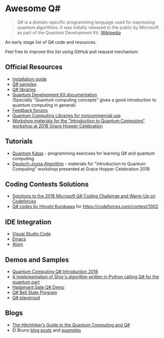 # Awesome Q#

> Q# is a domain-specific programming language used for expressing quantum algorithms. It was initially released to the public by Microsoft as part of the Quantum Development Kit. [Wikipedia](https://en.wikipedia.org/wiki/Q_Sharp)

An early stage list of Q# code and resources.

Feel free to improve this list using GitHub pull request mechanism.

<!--
[![Awesome](https://cdn.rawgit.com/sindresorhus/awesome/d7305f38d29fed78fa85652e3a63e154dd8e8829/media/badge.svg)](https://github.com/sindresorhus/awesome)
-->

## Official Resources
* [Installation guide](https://docs.microsoft.com/en-us/quantum/quantum-installconfig)
* [Q# samples](https://github.com/Microsoft/Quantum)
* [Q# libraries](https://github.com/Microsoft/QuantumLibraries)
* [Quantum Development Kit documentation](https://docs.microsoft.com/quantum/)
  <br>(Specially "Quantum computing concepts" gives a good introduction to quantum computing in general)
* [Feedback forums](https://quantum.uservoice.com/)
* [Quantum Computing Libraries for noncommercial use](https://github.com/Microsoft/Quantum-NC)
* [Workshop materials for the "Introduction to Quantum Computing" workshop at 2018 Grace Hopper Celebration](https://github.com/Microsoft/GHC18-IntroToQuantumComputing)

## Tutorials
* [Quantum Katas](https://github.com/Microsoft/QuantumKatas/) - programming exercises for learning Q# and quantum computing
* [Deutsch-Jozsa Algorithm](https://github.com/Microsoft/GHC18-IntroToQuantumComputing/) - materials for "Introduction to Quantum Computing" workshop presented at Grace Hopper Celebration 2018

## Coding Contests Solutions
* [Solutions to the 2018 Microsoft Q# Coding Challenge and Warm-Up on Codeforces](https://github.com/RobertDurfee/QSharpCodingChallenge)
* [Q# codes by Hiroshi Kurokawa](https://github.com/hkurokawa/QSharpCodingContest2018) for https://codeforces.com/contest/1002

## IDE Integration
* [Visual Studio Code](https://marketplace.visualstudio.com/items?itemName=quantum.quantum-devkit-vscode)
* [Emacs](https://github.com/forked-from-1kasper/emacs-qsharp-mode)
* [Atom](https://github.com/ivangabriele/atom-qsharp)

## Demos and Samples
* [Quantum Computing Q# Introduction 2018](https://github.com/Djohnnie/QuantumComputingQSharpIntroduction2018)
* [A implementation of Shor's algorithm written in Python calling Q# for the quantum part](https://github.com/Michaelvll/myQShor)
* [Hadamard Gate Q# Demo](https://github.com/jwulf/HGate)
* [Q# Bell State Program](https://github.com/pktippa/q_sharp_bell_state)
* [Q# playgroud](https://github.com/weize07/Qsharp-playgroud)

## Blogs
* [The Hitchhiker’s Guide to the Quantum Computing and Q#](https://blogs.msdn.microsoft.com/uk_faculty_connection/2018/02/26/the-hitchhikers-guide-to-the-quantum-computing-and-q-blog/)
* El Bruno [blog posts](https://elbruno.com/tag/q/) and [examples](https://github.com/elbruno/Blog/search?utf8=✓&q=extension%3Aqs&type=)
